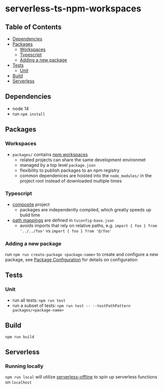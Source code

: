 # serverless-ts-npm-workspaces

## Table of Contents

* [Dependencies](#dependencies)
* [Packages](#packages)
    * [Workspaces](#workspaces)
    * [Typescript](#typescript)
    * [Adding a new package](#adding-a-new-package)
* [Tests](#tests)
    * [Unit](#unit)
* [Build](#build)
* [Serverless](#serverless)

## Dependencies

* node 14
* run `npm install`

## Packages

### Workspaces

* `packages/` contains [npm workspaces](https://docs.npmjs.com/cli/v8/using-npm/workspaces) 
    * related projects can share the same development environmet 
    * managed by a top level `package.json`
    * flexibility to publish packages to an npm registry
    * common dependenices are hoisted into the `node_modules/` in the project root instead of downloaded multiple times

### Typescript

* [composite](https://www.typescriptlang.org/tsconfig#composite) project
    * packages are independently compiled, which greatly speeds up build time
* [path mappings](https://www.typescriptlang.org/tsconfig#paths) are defined in `tsconfig-base.json`
    * avoids imports that rely on relative paths, e.g. `import { foo } from '../../foo'` vs `import { foo } from '@/foo'`

### Adding a new package

run `npm run create-package <package-name>` to create and configure a new package, see [Package Configuration](./docs/Package_Configration.md) for details on configuration

## Tests

### Unit

* run all tests: `npm run test`
* run a subset of tests: `npm run test -- --testPathPattern packages/<package-name>`

## Build

`npm run build`

## Serverless

### Running locally

`npm run local` will utilize [serverless-offline](https://www.npmjs.com/package/serverless-offline) to spin up serverless functions on `localhost`
